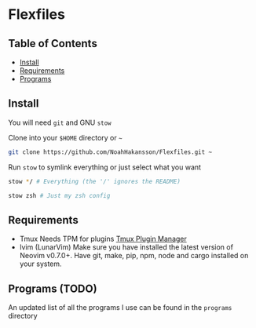 # Flexfiles

## Table of Contents

* [Install](#Install)
* [Requirements](#Requirements)
* [Programs](#Programs)

## Install

You will need `git` and GNU `stow`

Clone into your `$HOME` directory or `~`

```bash
git clone https://github.com/NoahHakansson/Flexfiles.git ~
```

Run `stow` to symlink everything or just select what you want

```bash
stow */ # Everything (the '/' ignores the README)
```

```bash
stow zsh # Just my zsh config
```

## Requirements
* Tmux Needs TPM for plugins [Tmux Plugin Manager](https://github.com/tmux-plugins/tpm)
* lvim (LunarVim) Make sure you have installed the latest version of Neovim v0.7.0+. Have git, make, pip, npm, node and cargo installed on your system.

## Programs (TODO)

An updated list of all the programs I use can be found in the `programs` directory

